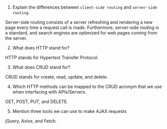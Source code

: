 1.  Explain the differences between `client-side routing` and `server-side routing`.

Server-side routing consists of a server refreshing and rendering a new page every time a request call is made.  Furthermore, server-side routing is a standard, and search engines are optimized for web pages coming from the server.  

2.  What does HTTP stand for?

HTTP stands for Hypertext Transfer Protocol.

3.  What does CRUD stand for?

CRUD stands for create, read, update, and delete.  


4.  Which HTTP methods can be mapped to the CRUD acronym that we use when interfacing with APIs/Servers.

GET, POST, PUT, and DELETE.


5.  Mention three tools we can use to make AJAX requests

jQuery, Axios, and Fetch.